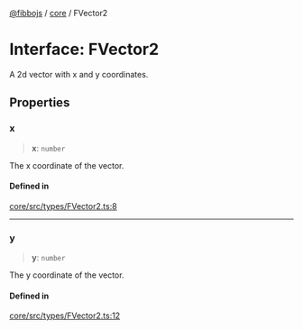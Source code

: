 [@fibbojs](/api/index) / [core](/api/core) / FVector2

# Interface: FVector2

A 2d vector with x and y coordinates.

## Properties

### x

> **x**: `number`

The x coordinate of the vector.

#### Defined in

[core/src/types/FVector2.ts:8](https://github.com/fibbojs/fibbo/blob/ab9e99b1ad4aed8e9a4d4f1553a9997678261528/packages/core/src/types/FVector2.ts#L8)

***

### y

> **y**: `number`

The y coordinate of the vector.

#### Defined in

[core/src/types/FVector2.ts:12](https://github.com/fibbojs/fibbo/blob/ab9e99b1ad4aed8e9a4d4f1553a9997678261528/packages/core/src/types/FVector2.ts#L12)
